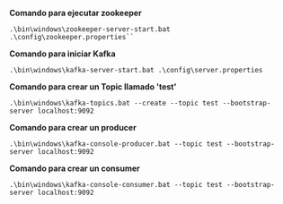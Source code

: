 **Comando para ejecutar zookeeper**
````
.\bin\windows\zookeeper-server-start.bat .\config\zookeeper.properties``
````

**Comando para iniciar Kafka**
````
.\bin\windows\kafka-server-start.bat .\config\server.properties
````

**Comando para crear un Topic llamado 'test'**
````
.\bin\windows\kafka-topics.bat --create --topic test --bootstrap-server localhost:9092
````

**Comando para crear un producer**
````
.\bin\windows\kafka-console-producer.bat --topic test --bootstrap-server localhost:9092
````

**Comando para crear un consumer**
````
.\bin\windows\kafka-console-consumer.bat --topic test --bootstrap-server localhost:9092
````

